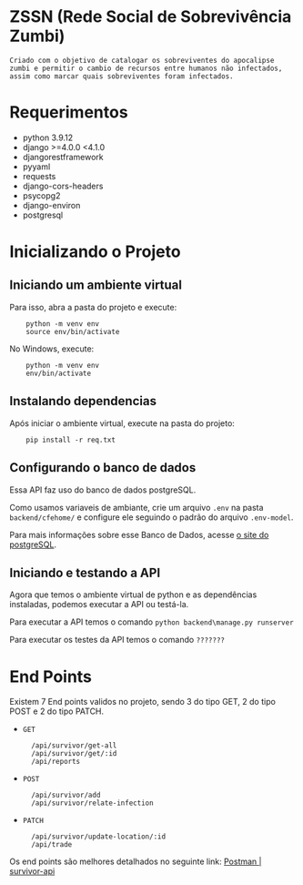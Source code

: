 # ZSSN (Rede Social de Sobrevivência Zumbi)

    Criado com o objetivo de catalogar os sobreviventes do apocalipse zumbi e permitir o cambio de recursos entre humanos não infectados, assim como marcar quais sobreviventes foram infectados.    

# Requerimentos

* python 3.9.12
* django >=4.0.0 <4.1.0
* djangorestframework
* pyyaml
* requests
* django-cors-headers
* psycopg2
* django-environ
* postgresql

# Inicializando o Projeto

## Iniciando um ambiente virtual

Para isso, abra a pasta do projeto e execute:

        python -m venv env
        source env/bin/activate

No Windows, execute:

        python -m venv env
        env/bin/activate

## Instalando dependencias

Após iniciar o ambiente virtual, execute na pasta do projeto:

        pip install -r req.txt

## Configurando o banco de dados

Essa API faz uso do banco de dados postgreSQL.

Como usamos variaveis de ambiante, crie um arquivo ````.env```` na pasta ```backend/cfehome/``` e configure ele seguindo o padrão do arquivo ````.env-model````.

Para mais informações sobre esse Banco de Dados, acesse [o site do postgreSQL](https://www.postgresql.org/).

## Iniciando e testando a API

Agora que temos o ambiente virtual de python e as dependências instaladas, podemos executar a API ou testá-la.

Para executar a API temos o comando ```python backend\manage.py runserver```

Para executar os testes da API temos o comando ```???????```

# End Points

Existem 7 End points validos no projeto, sendo 3 do tipo GET, 2 do tipo POST e 2 do tipo PATCH.

- ```GET```
 
        /api/survivor/get-all
        /api/survivor/get/:id
        /api/reports

- ```POST```

        /api/survivor/add
        /api/survivor/relate-infection

- ```PATCH```

        /api/survivor/update-location/:id
        /api/trade

Os end points são melhores detalhados no seguinte link: [Postman | survivor-api](https://documenter.getpostman.com/view/14635829/Uyr5nJeA)